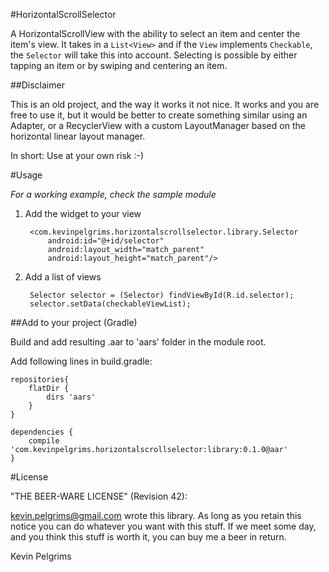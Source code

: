 #HorizontalScrollSelector

A HorizontalScrollView with the ability to select an item and center the item's view.
It takes in a `List<View>` and if the `View` implements `Checkable`, the `Selector` will take this into account.
Selecting is possible by either tapping an item or by swiping and centering an item.

##Disclaimer

This is an old project, and the way it works it not nice.
It works and you are free to use it, but it would be better to create something similar using an Adapter, or a RecyclerView with a custom LayoutManager based on the horizontal linear layout manager.

In short: Use at your own risk :-)

#Usage

*For a working example, check the sample module*

1. Add the widget to your view

		<com.kevinpelgrims.horizontalscrollselector.library.Selector
            android:id="@+id/selector"
            android:layout_width="match_parent"
            android:layout_height="match_parent"/>

2. Add a list of views

		Selector selector = (Selector) findViewById(R.id.selector);
		selector.setData(checkableViewList);

##Add to your project (Gradle)

Build and add resulting .aar to 'aars' folder in the module root.

Add following lines in build.gradle:

	repositories{
		flatDir {
			dirs 'aars'
		}
	}

	dependencies {
		compile 'com.kevinpelgrims.horizontalscrollselector:library:0.1.0@aar'
	}

#License

"THE BEER-WARE LICENSE" (Revision 42):
 
<kevin.pelgrims@gmail.com> wrote this library.
As long as you retain this notice you can do whatever you want with this stuff.
If we meet some day, and you think this stuff is worth it, you can buy me a beer in return.
 
Kevin Pelgrims
